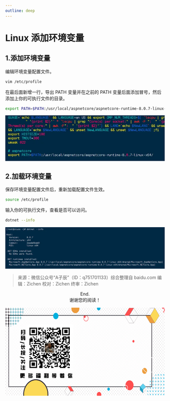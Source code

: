 ```yaml
---
outline: deep
---
```

# Linux 添加环境变量

## 1.添加环境变量

编辑环境变量配置文件。

```bash
vim /etc/profile
```

在最后面新增一行，导出 PATH 变量并在之前的 PATH 变量后面添加冒号，然后添加上你的可执行文件的目录。

```bash
export PATH=$PATH:/usr/local/aspnetcore/aspnetcore-runtime-8.0.7-linux-x64/
```

![image](linux-adds-environment-variables/2170057-20240731231157369-1686727563.png)

## 2.加载环境变量

保存环境变量配置文件后，重新加载配置文件生效。

```bash
source /etc/profile
```

输入你的可执行文件，查看是否可以访问。

```bash
dotnet --info
```

![image](linux-adds-environment-variables/2170057-20240731231221438-1183132924.png)

> 来源：微信公众号“A子辰”（ID：q751701133）综合整理自 baidu.com
> 编辑：Zichen
> 校对：Zichen
> 终审：Zichen

<center>
End.
</br>
谢谢您的阅读！
</center>

![image](../public/images/wechat-public-account.gif)
